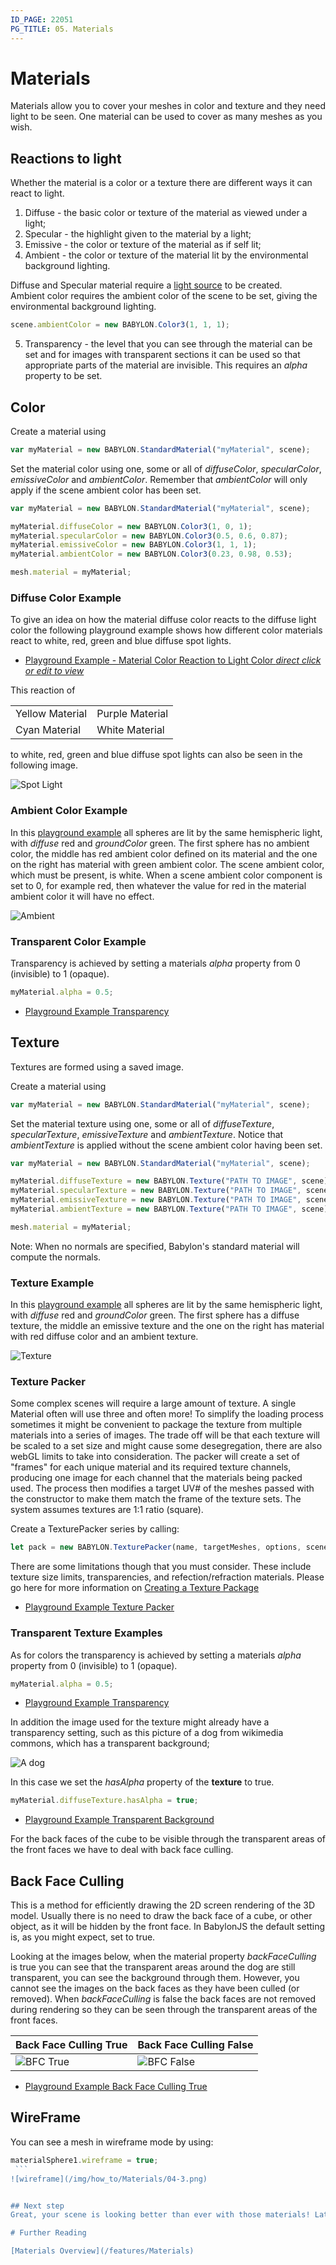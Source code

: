```yaml
---
ID_PAGE: 22051
PG_TITLE: 05. Materials
---
```


# Materials
Materials allow you to cover your meshes in color and texture and they need light to be seen. One material can be used to cover as many meshes as you wish.


## Reactions to light
Whether the material is a color or a texture there are different ways it can react to light.

1. Diffuse - the basic color or texture of the material as viewed under a light;
2. Specular - the highlight given to the material by a light;
3. Emissive - the color or texture of the material as if self lit;
4. Ambient - the color or texture of the material lit by the environmental background lighting.

Diffuse and Specular material require a [light source](/features/Lights) to be created.  
Ambient color requires the ambient color of the scene to be set, giving the environmental background lighting.
```javascript
scene.ambientColor = new BABYLON.Color3(1, 1, 1);
```

5. Transparency - the level that you can see through the material can be set and for images with transparent sections it can be used so that appropriate parts of the material are invisible. This requires an _alpha_ property to be set.


## Color
Create a material using

```javascript
var myMaterial = new BABYLON.StandardMaterial("myMaterial", scene);
```
Set the material color using one, some or all of _diffuseColor_, _specularColor_, _emissiveColor_ and _ambientColor_. Remember that _ambientColor_ 
will only apply if the scene ambient color has been set.

```javascript
var myMaterial = new BABYLON.StandardMaterial("myMaterial", scene);

myMaterial.diffuseColor = new BABYLON.Color3(1, 0, 1);
myMaterial.specularColor = new BABYLON.Color3(0.5, 0.6, 0.87);
myMaterial.emissiveColor = new BABYLON.Color3(1, 1, 1);
myMaterial.ambientColor = new BABYLON.Color3(0.23, 0.98, 0.53);

mesh.material = myMaterial;
```
### Diffuse Color Example
To give an idea on how the material diffuse color reacts to the diffuse light color the following playground example shows how different color materials react to white, red, green and blue diffuse spot lights.

* [Playground Example - Material Color Reaction to Light Color _direct click or edit to view_](http://www.babylonjs-playground.com/#20OAV9#325)  

This reaction of 

|     |     |
|----|----|
| Yellow Material |  Purple Material |
| Cyan Material | White Material |

to white, red, green and blue diffuse spot lights can also be seen in the following image.

![ Spot Light](/img/how_to/Materials/spots1.png)

### Ambient Color Example
In this [playground example](http://www.babylonjs-playground.com/#20OAV9#14) all spheres are lit by the same hemispheric light, with _diffuse_ red and _groundColor_ green. 
The first sphere has no ambient color, the middle has red ambient color defined on its material and the one on the right 
has material with green ambient color. The scene ambient color, which must be present, is white. When a scene ambient color component is set to 0, for example red, then whatever the value for red in the material 
ambient color it will have no effect. 

![Ambient](/img/how_to/Materials/ambient1.png)

### Transparent Color Example
Transparency is achieved by setting a materials _alpha_ property from 0 (invisible) to 1 (opaque).
```javascript
myMaterial.alpha = 0.5;
```
* [Playground Example Transparency](http://www.babylonjs-playground.com/#20OAV9#16)

## Texture
Textures are formed using a saved image.

Create a material using

```javascript
var myMaterial = new BABYLON.StandardMaterial("myMaterial", scene);
```
Set the material texture using one, some or all of _diffuseTexture_, _specularTexture_, _emissiveTexture_ and _ambientTexture_. 
Notice that _ambientTexture_ is applied without the scene ambient color having been set.

```javascript
var myMaterial = new BABYLON.StandardMaterial("myMaterial", scene);

myMaterial.diffuseTexture = new BABYLON.Texture("PATH TO IMAGE", scene);
myMaterial.specularTexture = new BABYLON.Texture("PATH TO IMAGE", scene);
myMaterial.emissiveTexture = new BABYLON.Texture("PATH TO IMAGE", scene);
myMaterial.ambientTexture = new BABYLON.Texture("PATH TO IMAGE", scene);

mesh.material = myMaterial;
```
Note: When no normals are specified, Babylon's standard material will compute the normals.
### Texture Example
In this [playground example](http://www.babylonjs-playground.com/#20OAV9#15) all spheres are lit by the same hemispheric light, with _diffuse_ red and _groundColor_ green. 
The first sphere has a diffuse texture, the middle an emissive texture and the one on the right 
has material with red diffuse color and an ambient texture.

![Texture](/img/how_to/Materials/texture1.png)

### Texture Packer
Some complex scenes will require a large amount of texture.  A single Material often will use three and often more!  To simplify the loading process sometimes it might be convenient to package the texture from multiple materials into a series of images.  The trade off will be that each texture will be scaled to a set size and might cause some desegregation, there are also webGL limits to take into consideration.  The packer will create a set of "frames" for each unique material and its required texture channels, producing one image for each channel that the materials being packed used.  The process then modifies a target UV# of the meshes passed with the constructor to make them match the frame of the texture sets.  The system assumes textures are 1:1 ratio (square).

Create a TexturePacker series by calling:
```javascript
let pack = new BABYLON.TexturePacker(name, targetMeshes, options, scene);
```
There are some limitations though that you must consider.  These include texture size limits, transparencies, and refection/refraction materials.  Please go here for more information on [Creating a Texture Package](http://www.babylonjs-playground.com/#20OAV9#17)

* [Playground Example Texture Packer](https://www.babylonjs-playground.com/#TQ408M)


### Transparent Texture Examples
As for colors the transparency is achieved by setting a materials _alpha_ property from 0 (invisible) to 1 (opaque).
```javascript
myMaterial.alpha = 0.5;
```
* [Playground Example Transparency](http://www.babylonjs-playground.com/#20OAV9#17)

In addition the image used for the texture might already have a transparency setting, such as this picture of a dog from wikimedia commons, 
which has a transparent background;

![A dog](/img/how_to/Materials/dog.png)

In this case we set the _hasAlpha_ property of the **texture** to true.
```javascript
myMaterial.diffuseTexture.hasAlpha = true;
```

* [Playground Example Transparent Background](http://www.babylonjs-playground.com/#YDO1F#18)

For the back faces of the cube to be visible through the transparent areas of the front faces we have to deal with back face culling.

## Back Face Culling
This is a method for efficiently drawing the 2D screen rendering of the 3D model. Usually there is no need to draw the back face of a cube, or other object, 
as it will be hidden by the front face. In BabylonJS the default setting is, as you might expect, set to true.

Looking at the images below, when the material property _backFaceCulling_ is true you can see that the transparent areas around the 
dog are still transparent, you can see the background through them. However, you cannot see the images on the back faces as they have been culled (or removed). 
When _backFaceCulling_ is false the back faces are not removed during rendering so they can be seen through the transparent areas of the front faces. 

| Back Face Culling True | Back Face Culling False |
|-----|--------|
| ![BFC True](/img/how_to/Materials/bfc2.png) | ![BFC False](/img/how_to/Materials/bfc1.png) |

* [Playground Example Back Face Culling True](http://www.babylonjs-playground.com/#YDO1F#20)

## WireFrame
You can see a mesh in wireframe mode by using:
```javascript
materialSphere1.wireframe = true;
 ```
![wireframe](/img/how_to/Materials/04-3.png)


## Next step
Great, your scene is looking better than ever with those materials! Later we will see how to use advanced techniques with materials. But for now, we have to learn [**how to use cameras**](/babylon101/Cameras).

# Further Reading

[Materials Overview](/features/Materials)



